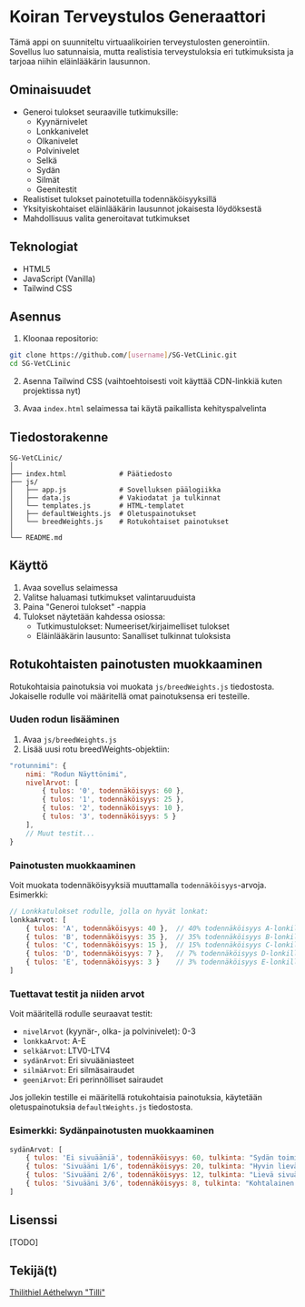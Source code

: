 # Koiran Terveystulos Generaattori

Tämä appi on suunniteltu virtuaalikoirien terveystulosten generointiin. Sovellus luo satunnaisia, mutta realistisia terveystuloksia eri tutkimuksista ja tarjoaa niihin eläinlääkärin lausunnon.

## Ominaisuudet

- Generoi tulokset seuraaville tutkimuksille:
  - Kyynärnivelet
  - Lonkkanivelet
  - Olkanivelet
  - Polvinivelet
  - Selkä
  - Sydän
  - Silmät
  - Geenitestit
- Realistiset tulokset painotetuilla todennäköisyyksillä
- Yksityiskohtaiset eläinlääkärin lausunnot jokaisesta löydöksestä
- Mahdollisuus valita generoitavat tutkimukset

## Teknologiat

- HTML5
- JavaScript (Vanilla)
- Tailwind CSS

## Asennus

1. Kloonaa repositorio:
```bash
git clone https://github.com/[username]/SG-VetCLinic.git
cd SG-VetCLinic
```

2. Asenna Tailwind CSS (vaihtoehtoisesti voit käyttää CDN-linkkiä kuten projektissa nyt)

3. Avaa `index.html` selaimessa tai käytä paikallista kehityspalvelinta

## Tiedostorakenne

```
SG-VetCLinic/
│
├── index.html             # Päätiedosto
├── js/
│   ├── app.js             # Sovelluksen päälogiikka
│   ├── data.js            # Vakiodatat ja tulkinnat
│   └── templates.js       # HTML-templatet
│   ├── defaultWeights.js  # Oletuspainotukset
│   └── breedWeights.js    # Rotukohtaiset painotukset
│
└── README.md
```

## Käyttö

1. Avaa sovellus selaimessa
2. Valitse haluamasi tutkimukset valintaruuduista
3. Paina "Generoi tulokset" -nappia
4. Tulokset näytetään kahdessa osiossa:
   - Tutkimustulokset: Numeeriset/kirjaimelliset tulokset
   - Eläinlääkärin lausunto: Sanalliset tulkinnat tuloksista


## Rotukohtaisten painotusten muokkaaminen

Rotukohtaisia painotuksia voi muokata `js/breedWeights.js` tiedostosta. Jokaiselle rodulle voi määritellä omat painotuksensa eri testeille.

### Uuden rodun lisääminen

1. Avaa `js/breedWeights.js`
2. Lisää uusi rotu breedWeights-objektiin:

```javascript
"rotunnimi": {
    nimi: "Rodun Näyttönimi",
    nivelArvot: [
        { tulos: '0', todennäköisyys: 60 },
        { tulos: '1', todennäköisyys: 25 },
        { tulos: '2', todennäköisyys: 10 },
        { tulos: '3', todennäköisyys: 5 }
    ],
    // Muut testit...
}
```

### Painotusten muokkaaminen

Voit muokata todennäköisyyksiä muuttamalla `todennäköisyys`-arvoja. Esimerkki:

```javascript
// Lonkkatulokset rodulle, jolla on hyvät lonkat:
lonkkaArvot: [
    { tulos: 'A', todennäköisyys: 40 },  // 40% todennäköisyys A-lonkille
    { tulos: 'B', todennäköisyys: 35 },  // 35% todennäköisyys B-lonkille
    { tulos: 'C', todennäköisyys: 15 },  // 15% todennäköisyys C-lonkille
    { tulos: 'D', todennäköisyys: 7 },   // 7% todennäköisyys D-lonkille
    { tulos: 'E', todennäköisyys: 3 }    // 3% todennäköisyys E-lonkille
]
```

### Tuettavat testit ja niiden arvot

Voit määritellä rodulle seuraavat testit:
- `nivelArvot` (kyynär-, olka- ja polvinivelet): 0-3
- `lonkkaArvot`: A-E
- `selkäArvot`: LTV0-LTV4
- `sydänArvot`: Eri sivuääniasteet
- `silmäArvot`: Eri silmäsairaudet
- `geeniArvot`: Eri perinnölliset sairaudet

Jos jollekin testille ei määritellä rotukohtaisia painotuksia, käytetään oletuspainotuksia `defaultWeights.js` tiedostosta.

### Esimerkki: Sydänpainotusten muokkaaminen

```javascript
sydänArvot: [
    { tulos: 'Ei sivuääniä', todennäköisyys: 60, tulkinta: "Sydän toimii normaalisti." },
    { tulos: 'Sivuääni 1/6', todennäköisyys: 20, tulkinta: "Hyvin lievä sivuääni." },
    { tulos: 'Sivuääni 2/6', todennäköisyys: 12, tulkinta: "Lievä sivuääni." },
    { tulos: 'Sivuääni 3/6', todennäköisyys: 8, tulkinta: "Kohtalainen sivuääni." }
]
```
## Lisenssi

[TODO]

## Tekijä(t)

[Thilithiel Aéthelwyn "Tilli"](https://github.com/Tilli-simgame/)